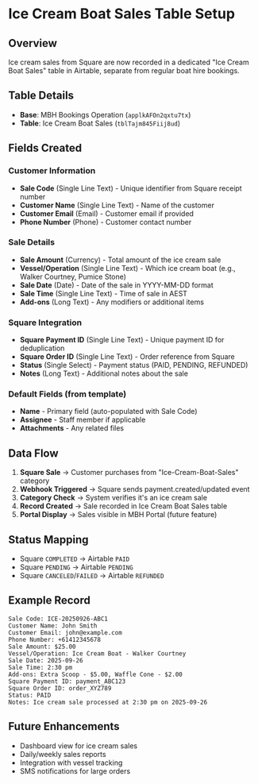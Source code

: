 # Ice Cream Boat Sales Table Setup

## Overview
Ice cream sales from Square are now recorded in a dedicated "Ice Cream Boat Sales" table in Airtable, separate from regular boat hire bookings.

## Table Details
- **Base**: MBH Bookings Operation (`applkAFOn2qxtu7tx`)
- **Table**: Ice Cream Boat Sales (`tblTajm845Fiij8ud`)

## Fields Created

### Customer Information
- **Sale Code** (Single Line Text) - Unique identifier from Square receipt number
- **Customer Name** (Single Line Text) - Name of the customer
- **Customer Email** (Email) - Customer email if provided
- **Phone Number** (Phone) - Customer contact number

### Sale Details
- **Sale Amount** (Currency) - Total amount of the ice cream sale
- **Vessel/Operation** (Single Line Text) - Which ice cream boat (e.g., Walker Courtney, Pumice Stone)
- **Sale Date** (Date) - Date of the sale in YYYY-MM-DD format
- **Sale Time** (Single Line Text) - Time of sale in AEST
- **Add-ons** (Long Text) - Any modifiers or additional items

### Square Integration
- **Square Payment ID** (Single Line Text) - Unique payment ID for deduplication
- **Square Order ID** (Single Line Text) - Order reference from Square
- **Status** (Single Select) - Payment status (PAID, PENDING, REFUNDED)
- **Notes** (Long Text) - Additional notes about the sale

### Default Fields (from template)
- **Name** - Primary field (auto-populated with Sale Code)
- **Assignee** - Staff member if applicable
- **Attachments** - Any related files

## Data Flow

1. **Square Sale** → Customer purchases from "Ice-Cream-Boat-Sales" category
2. **Webhook Triggered** → Square sends payment.created/updated event
3. **Category Check** → System verifies it's an ice cream sale
4. **Record Created** → Sale recorded in Ice Cream Boat Sales table
5. **Portal Display** → Sales visible in MBH Portal (future feature)

## Status Mapping
- Square `COMPLETED` → Airtable `PAID`
- Square `PENDING` → Airtable `PENDING`
- Square `CANCELED`/`FAILED` → Airtable `REFUNDED`

## Example Record
```
Sale Code: ICE-20250926-ABC1
Customer Name: John Smith
Customer Email: john@example.com
Phone Number: +61412345678
Sale Amount: $25.00
Vessel/Operation: Ice Cream Boat - Walker Courtney
Sale Date: 2025-09-26
Sale Time: 2:30 pm
Add-ons: Extra Scoop - $5.00, Waffle Cone - $2.00
Square Payment ID: payment_ABC123
Square Order ID: order_XYZ789
Status: PAID
Notes: Ice cream sale processed at 2:30 pm on 2025-09-26
```

## Future Enhancements
- Dashboard view for ice cream sales
- Daily/weekly sales reports
- Integration with vessel tracking
- SMS notifications for large orders
